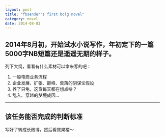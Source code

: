 ```yaml
---
layout: post
title: "fbsender's first bolg novel"
category: novel
date: 2014-08-03
---
```

2014年8月初，开始试水小说写作，年初定下的一篇5000字NB短篇还是遥遥无期的样子。    
----
列下大纲，看看有什么素材可以拿来写的吧：    
1. 一般电商业务流程
2. 企业发展、扩张、巅峰、衰落的阴谋论假设
3. 养了只龟，这货每天都在想点啥？
4. 乱入、穿越的梦境成因...     
----
## 该任务能否完成的判断标准
写好了转成长微博，然后看效果楼～

